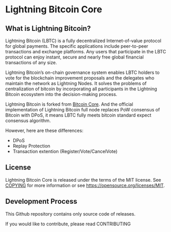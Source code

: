 Lightning Bitcoin Core 
=====================================


What is Lightning Bitcoin?
----------------

Lightning Bitcoin (LBTC) is a fully decentralized Internet-of-value protocol for global payments. The specific applications include peer-to-peer transactions and exchange platforms. Any users that participate in the LBTC protocol can enjoy instant, secure and nearly free global financial transactions of any size. 

Lightning Bitcoin’s on-chain governance system enables LBTC holders to vote for the blockchain improvement proposals and the delegates who maintain the network as Lightning Nodes. It solves the problems of centralization of bitcoin by incorporating all participants in the Lightning Bitcoin ecosystem into the decision-making process.

Lightning Bitcoin is forked from [Bitcoin Core](https://bitcoin.org/). And the official implementation of Lightning Bitcoin full node replaces PoW consensus of Bitcoin with DPoS, it means LBTC fully meets bitcoin standard expect consensus algorithm.

However, here are these differences:
* DPoS
* Replay Protection
* Transaction extention (Register/Vote/CancelVote)

License
-------

Lightning Bitcoin Core is released under the terms of the MIT license. See [COPYING](COPYING) for more
information or see https://opensource.org/licenses/MIT.

Development Process
-------------------

This Github repository contains only source code of releases.

If you would like to contribute, please read CONTRIBUTING
